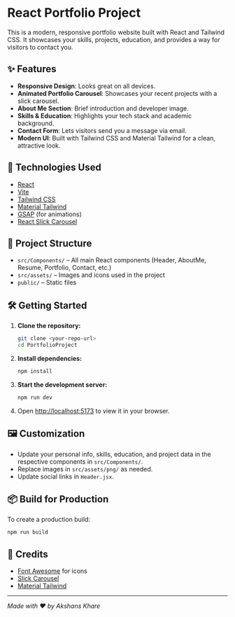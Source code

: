 


# React Portfolio Project

This is a modern, responsive portfolio website built with React and Tailwind CSS. It showcases your skills, projects, education, and provides a way for visitors to contact you.

## ✨ Features

- **Responsive Design**: Looks great on all devices.
- **Animated Portfolio Carousel**: Showcases your recent projects with a slick carousel.
- **About Me Section**: Brief introduction and developer image.
- **Skills & Education**: Highlights your tech stack and academic background.
- **Contact Form**: Lets visitors send you a message via email.
- **Modern UI**: Built with Tailwind CSS and Material Tailwind for a clean, attractive look.

## 🚀 Technologies Used

- [React](https://react.dev/)
- [Vite](https://vitejs.dev/)
- [Tailwind CSS](https://tailwindcss.com/)
- [Material Tailwind](https://www.material-tailwind.com/)
- [GSAP](https://greensock.com/gsap/) (for animations)
- [React Slick Carousel](https://react-slick.neostack.com/)

## 📂 Project Structure

- `src/Components/` – All main React components (Header, AboutMe, Resume, Portfolio, Contact, etc.)
- `src/assets/` – Images and icons used in the project
- `public/` – Static files

## 🛠️ Getting Started

1. **Clone the repository:**
	```sh
	git clone <your-repo-url>
	cd PortfolioProject
	```
2. **Install dependencies:**
	```sh
	npm install
	```
3. **Start the development server:**
	```sh
	npm run dev
	```
4. Open [http://localhost:5173](http://localhost:5173) to view it in your browser.

## 🖼️ Customization

- Update your personal info, skills, education, and project data in the respective components in `src/Components/`.
- Replace images in `src/assets/png/` as needed.
- Update social links in `Header.jsx`.

## 📦 Build for Production

To create a production build:

```sh
npm run build
```

## 🙏 Credits

- [Font Awesome](https://fontawesome.com/) for icons
- [Slick Carousel](https://kenwheeler.github.io/slick/)
- [Material Tailwind](https://www.material-tailwind.com/)

---

_Made with ❤️ by Akshans Khare_
